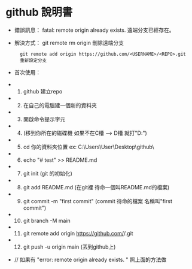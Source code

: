  # github 說明書

- 錯誤訊息：	
		fatal: remote origin already exists.
		遠端分支已經存在。

- 解決方式：	
		git remote rm origin
		刪除遠端分支

		git remote add origin https://github.com/<USERNAME>/<REPO>.git
		重新設定分支

- 首次使用：
- 1. github 建立repo
- 2. 在自己的電腦建一個新的資料夾
- 3. 開啟命令提示字元
- 4. (移到你所在的磁碟機 如果不在C槽 --> D槽 就打"D:")
- 5. cd 你的資料夾位置 ex: C:\Users\User\Desktop\github\
- 6. echo "# test" >> README.md
- 7. git init (git 的初始化)
- 8. git add README.md (在git裡 待命一個叫README.md的檔案)
- 9. git commit -m "first commit" (commit 待命的檔案 名稱叫"first commit")
- 10. git branch -M main
- 11. git remote add origin https://github.com/<USERNAME>/<REPO>.git
- 12. git push -u origin main (丟到github上)
- // 如果有 "error: remote origin already exists. " 照上面的方法做
		
